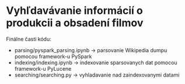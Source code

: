 # Vyhľdavávanie informácií o produkcii a obsadení filmov

Finálne časti kódu:
  - parsing/pyspark_parsing.ipynb -> parsovanie Wikipedia dumpu pomocou framework-u PySpark
  - indexing/indexing.ipynb -> indexovanie sparsovanych dat pomocou framework-u PyLucene
  - searching/searching.py -> vyhladavanie nad zaindexovanymi datami
